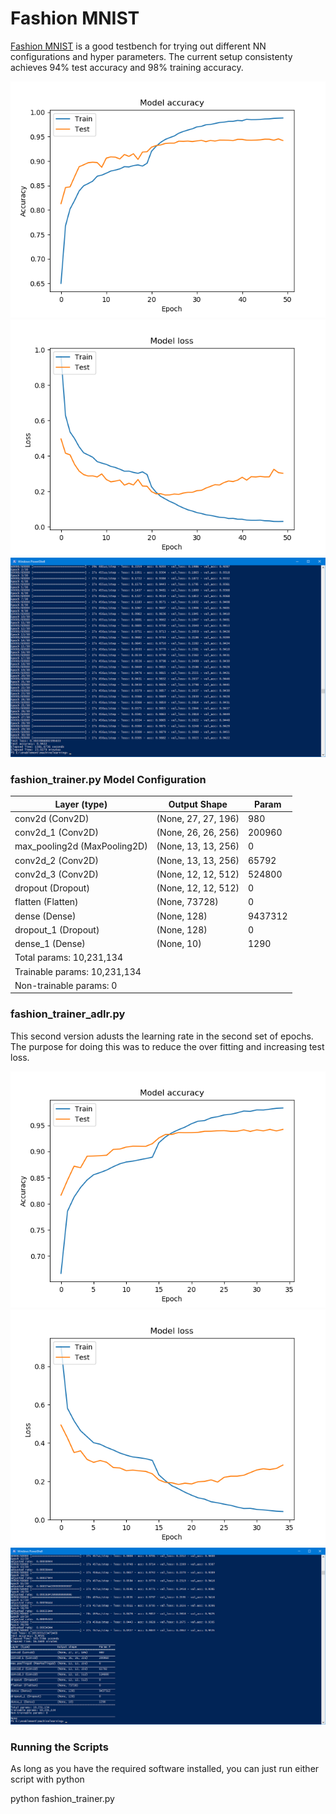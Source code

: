 # Fashion MNIST

[Fashion MNIST](https://github.com/zalandoresearch/fashion-mnist) is a good testbench for trying out different NN configurations and hyper parameters. The current setup consistenty achieves 94% test accuracy and 98% training accuracy.

![accuracy graph](./model_accuracy.png)
![loss graph](./model_loss.png)
![training log](./training_log.png)


### fashion_trainer.py Model Configuration ###

|Layer (type)                |Output Shape            |Param  |
|----------------------------|------------------------|-------|
|conv2d (Conv2D)             |(None, 27, 27, 196)     |980    |
|conv2d_1 (Conv2D)           |(None, 26, 26, 256)     |200960 |
|max_pooling2d (MaxPooling2D)|(None, 13, 13, 256)     |0      |
|conv2d_2 (Conv2D)           |(None, 13, 13, 256)     |65792  |
|conv2d_3 (Conv2D)           |(None, 12, 12, 512)     |524800 |
|dropout (Dropout)           |(None, 12, 12, 512)     |0      |
|flatten (Flatten)           |(None, 73728)           |0      |
|dense (Dense)               |(None, 128)             |9437312|
|dropout_1 (Dropout)         |(None, 128)             |0      |
|dense_1 (Dense)             |(None, 10)              |1290   |
|Total params: 10,231,134                                     |
|Trainable params: 10,231,134                                 |
|Non-trainable params: 0                                      |

### fashion_trainer_adlr.py ###

This second version adusts the learning rate in the second set of epochs. The purpose for doing this was to reduce the over fitting and increasing test loss.

![accuracy graph](./model_adlr_accuracy.png)
![loss graph](./model_adlr_loss.png)
![training log](./training_log2.png)

### Running the Scripts ###

As long as you have the required software installed, you can just run either script with python

python fashion_trainer.py

